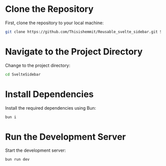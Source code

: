 # Clone the Repository
First, clone the repository to your local machine:
```sh
git clone https://github.com/Thisishemmit/Reusable_svelte_sidebar.git SvelteSidebar/
```

# Navigate to the Project Directory
Change to the project directory:
```sh
cd SvelteSidebar
```

# Install Dependencies
Install the required dependencies using Bun:
```sh
bun i
```

# Run the Development Server
Start the development server:
```sh
bun run dev
```

